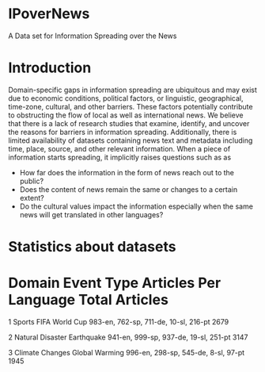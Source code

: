 # IPoverNews
A Data set for Information Spreading over the News
# Introduction
Domain-specific gaps in information spreading are ubiquitous and may exist due to economic conditions, political factors, or linguistic, geographical, time-zone, cultural, and other barriers. These factors potentially contribute to obstructing the flow of local as well as international news. We believe that there is a lack of research studies that examine, identify, and uncover the reasons for barriers in information spreading. Additionally, there is limited availability of datasets containing news text and metadata including time, place, source, and other relevant information. When a piece of information starts spreading, it implicitly raises questions such as as
- How far does the information in the form of news reach out to the public?
- Does the content of news remain the same or changes to a certain extent?
- Do the cultural values impact the information especially when the same news will get translated in other languages?

# Statistics about datasets
#     Domain                     Event Type              Articles Per Language                               Total Articles

1     Sports                       FIFA World Cup      983-en, 762-sp, 711-de, 10-sl, 216-pt        2679

2     Natural Disaster        Earthquake            941-en, 999-sp, 937-de, 19-sl, 251-pt        3147

3     Climate Changes     Global Warming    996-en, 298-sp, 545-de, 8-sl, 97-pt              1945
